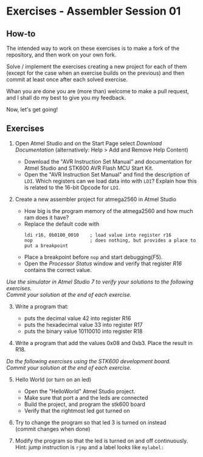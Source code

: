 Exercises - Assembler Session 01
================================

How-to
------
The intended way to work on these exercises is to make a fork of the repository, and then work on your own fork. 

Solve / implement the exercises creating a new project for each of them (except for the case when an exercise builds on the previous) and then commit at least once after each solved exercise.

Whan you are done you are (more than) welcome to make a pull request, and I shall do my best to give you my feedback.

Now, let's get going!

Exercises
---------

1. Open Atmel Studio and on the Start Page select *Download Documentation* (alternatively: Help > Add and Remove Help Content)
    * Download the "AVR Instruction Set Manual" and documentation for Atmel Studio and STK600 AVR Flash MCU Start Kit.
    * Open the "AVR Instruction Set Manual" and find the description of `LDI`. Which registers can we load data into with `LDI`? Explain how this is related to the 16-bit Opcode for `LDI`.

1. Create a new assembler project for atmega2560 in Atmel Studio
    * How big is the program memory of the atmega2560 and how much ram does it have?
    * Replace the default code with 
        ```avrasm 
        ldi r16, 0b0100_0010    ; load value into register r16
        nop                     ; does nothing, but provides a place to put a breakpoint
        ```  
    * Place a breakpoint before `nop` and start debugging(F5). 
    * Open the *Processor Status* window and verify that register *R16* contains the correct value.


*Use the simulator in Atmel Studio 7 to verify your solutions to the following exercises.  
Commit your solution at the end of each exercise.*

3. Write a program that:
    * puts the decimal value 42 into register R16
    * puts the hexadecimal value 33 into register R17
    * puts the binary value 10110010 into register R18

1. Write a program that add the values 0x08 and 0xb3. Place the result in R18.

*Do the following exercises using the STK600 development board.  
Commit your solution at the end of each exercise.*

5. Hello World (or turn on an led)
    * Open the "HelloWorld" Atmel Studio project.
    * Make sure that port a and the leds are connected
    * Build the project, and program the stk600 board
    * Verify that the rightmost led got turned on

1. Try to change the program so that led 3 is turned on instead  
    (commit changes when done)

1. Modify the program so that the led is turned on and off continuously.  
    Hint: jump instruction is `rjmp` and a label looks like `mylabel:`  